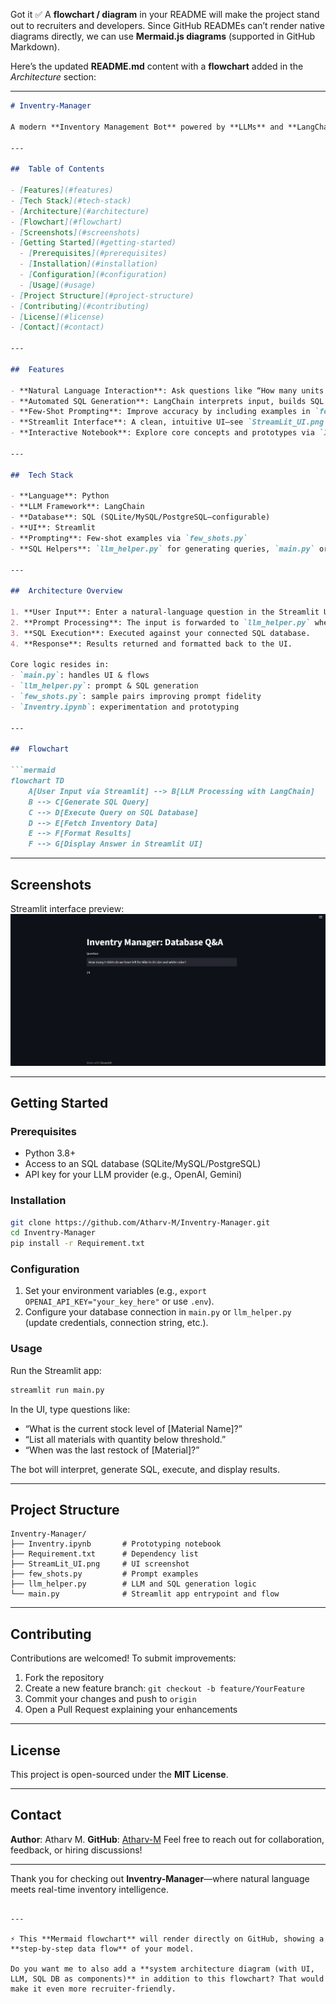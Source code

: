 Got it ✅ A **flowchart / diagram** in your README will make the project stand out to recruiters and developers. Since GitHub READMEs can’t render native diagrams directly, we can use **Mermaid.js diagrams** (supported in GitHub Markdown).

Here’s the updated **README.md** content with a **flowchart** added in the *Architecture* section:

---

````markdown
# Inventry-Manager

A modern **Inventory Management Bot** powered by **LLMs** and **LangChain**, connected to an SQL database. Leveraging natural language, this system dynamically generates SQL queries to retrieve inventory insights and answers. Built with Python and Streamlit for a seamless developer experience.

---

##  Table of Contents

- [Features](#features)  
- [Tech Stack](#tech-stack)  
- [Architecture](#architecture)  
- [Flowchart](#flowchart)  
- [Screenshots](#screenshots)  
- [Getting Started](#getting-started)  
  - [Prerequisites](#prerequisites)  
  - [Installation](#installation)  
  - [Configuration](#configuration)  
  - [Usage](#usage)  
- [Project Structure](#project-structure)  
- [Contributing](#contributing)  
- [License](#license)  
- [Contact](#contact)

---

##  Features

- **Natural Language Interaction**: Ask questions like “How many units of material X are available?”  
- **Automated SQL Generation**: LangChain interprets input, builds SQL queries, and executes them on your database.  
- **Few-Shot Prompting**: Improve accuracy by including examples in `few_shots.py`.  
- **Streamlit Interface**: A clean, intuitive UI—see `StreamLit_UI.png` in the repo.  
- **Interactive Notebook**: Explore core concepts and prototypes via `Inventry.ipynb`.

---

##  Tech Stack

- **Language**: Python  
- **LLM Framework**: LangChain  
- **Database**: SQL (SQLite/MySQL/PostgreSQL—configurable)  
- **UI**: Streamlit  
- **Prompting**: Few-shot examples via `few_shots.py`  
- **SQL Helpers**: `llm_helper.py` for generating queries, `main.py` orchestrates logic  

---

##  Architecture Overview

1. **User Input**: Enter a natural-language question in the Streamlit UI.  
2. **Prompt Processing**: The input is forwarded to `llm_helper.py` where LangChain generates an SQL query.  
3. **SQL Execution**: Executed against your connected SQL database.  
4. **Response**: Results returned and formatted back to the UI.

Core logic resides in:
- `main.py`: handles UI & flows  
- `llm_helper.py`: prompt & SQL generation  
- `few_shots.py`: sample pairs improving prompt fidelity  
- `Inventry.ipynb`: experimentation and prototyping  

---

##  Flowchart

```mermaid
flowchart TD
    A[User Input via Streamlit] --> B[LLM Processing with LangChain]
    B --> C[Generate SQL Query]
    C --> D[Execute Query on SQL Database]
    D --> E[Fetch Inventory Data]
    E --> F[Format Results]
    F --> G[Display Answer in Streamlit UI]
````

---

## Screenshots

Streamlit interface preview:
![Streamlit UI](StreamLit_UI.png)

---

## Getting Started

### Prerequisites

* Python 3.8+
* Access to an SQL database (SQLite/MySQL/PostgreSQL)
* API key for your LLM provider (e.g., OpenAI, Gemini)

### Installation

```bash
git clone https://github.com/Atharv-M/Inventry-Manager.git
cd Inventry-Manager
pip install -r Requirement.txt
```

### Configuration

1. Set your environment variables (e.g., `export OPENAI_API_KEY="your_key_here"` or use `.env`).
2. Configure your database connection in `main.py` or `llm_helper.py` (update credentials, connection string, etc.).

### Usage

Run the Streamlit app:

```bash
streamlit run main.py
```

In the UI, type questions like:

* “What is the current stock level of \[Material Name]?”
* “List all materials with quantity below threshold.”
* “When was the last restock of \[Material]?”

The bot will interpret, generate SQL, execute, and display results.

---

## Project Structure

```
Inventry-Manager/
├── Inventry.ipynb       # Prototyping notebook
├── Requirement.txt      # Dependency list
├── StreamLit_UI.png     # UI screenshot
├── few_shots.py         # Prompt examples
├── llm_helper.py        # LLM and SQL generation logic
└── main.py              # Streamlit app entrypoint and flow
```

---

## Contributing

Contributions are welcomed! To submit improvements:

1. Fork the repository
2. Create a new feature branch: `git checkout -b feature/YourFeature`
3. Commit your changes and push to `origin`
4. Open a Pull Request explaining your enhancements

---

## License

This project is open-sourced under the **MIT License**.

---

## Contact

**Author**: Atharv M.
**GitHub**: [Atharv-M](https://github.com/Atharv-M)
Feel free to reach out for collaboration, feedback, or hiring discussions!

---

Thank you for checking out **Inventry-Manager**—where natural language meets real-time inventory intelligence.

```

---

⚡ This **Mermaid flowchart** will render directly on GitHub, showing a **step-by-step data flow** of your model.  

Do you want me to also add a **system architecture diagram (with UI, LLM, SQL DB as components)** in addition to this flowchart? That would make it even more recruiter-friendly.
```
